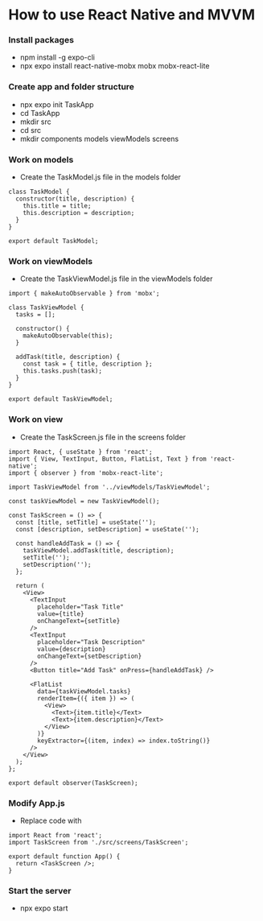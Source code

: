 # How to use React Native and MVVM

### Install packages
- npm install -g expo-cli
- npx expo install react-native-mobx mobx mobx-react-lite

### Create app and folder structure 
- npx expo init TaskApp
- cd TaskApp
- mkdir src
- cd src
- mkdir components models viewModels screens

### Work on models
- Create the TaskModel.js file in the models folder
```
class TaskModel {
  constructor(title, description) {
    this.title = title;
    this.description = description;
  }
}

export default TaskModel;
```

### Work on viewModels 
- Create the TaskViewModel.js file in the viewModels folder
```
import { makeAutoObservable } from 'mobx';

class TaskViewModel {
  tasks = [];

  constructor() {
    makeAutoObservable(this);
  }

  addTask(title, description) {
    const task = { title, description };
    this.tasks.push(task);
  }
}

export default TaskViewModel;
```

### Work on view
- Create the TaskScreen.js file in the screens folder
```
import React, { useState } from 'react';
import { View, TextInput, Button, FlatList, Text } from 'react-native';
import { observer } from 'mobx-react-lite';

import TaskViewModel from '../viewModels/TaskViewModel';

const taskViewModel = new TaskViewModel();

const TaskScreen = () => {
  const [title, setTitle] = useState('');
  const [description, setDescription] = useState('');

  const handleAddTask = () => {
    taskViewModel.addTask(title, description);
    setTitle('');
    setDescription('');
  };

  return (
    <View>
      <TextInput
        placeholder="Task Title"
        value={title}
        onChangeText={setTitle}
      />
      <TextInput
        placeholder="Task Description"
        value={description}
        onChangeText={setDescription}
      />
      <Button title="Add Task" onPress={handleAddTask} />

      <FlatList
        data={taskViewModel.tasks}
        renderItem={({ item }) => (
          <View>
            <Text>{item.title}</Text>
            <Text>{item.description}</Text>
          </View>
        )}
        keyExtractor={(item, index) => index.toString()}
      />
    </View>
  );
};

export default observer(TaskScreen);
```

### Modify App.js
- Replace code with
```
import React from 'react';
import TaskScreen from './src/screens/TaskScreen';

export default function App() {
  return <TaskScreen />;
}
```

### Start the server 
- npx expo start